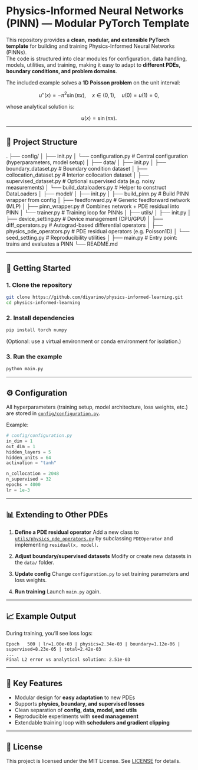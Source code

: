 # Physics-Informed Neural Networks (PINN) — Modular PyTorch Template

This repository provides a **clean, modular, and extensible PyTorch template** for building and training Physics-Informed Neural Networks (PINNs).  
The code is structured into clear modules for configuration, data handling, models, utilities, and training, making it easy to adapt to **different PDEs, boundary conditions, and problem domains**.

The included example solves a **1D Poisson problem** on the unit interval:

$$
u''(x) = -\pi^2 \sin(\pi x), \quad x \in (0, 1), \quad u(0) = u(1) = 0,
$$

whose analytical solution is:

$$
u(x) = \sin(\pi x).
$$

---

## 📂 Project Structure

.
├── config/
│ ├── init.py
│ └── configuration.py # Central configuration (hyperparameters, model setup)
│
├── data/
│ ├── init.py
│ ├── boundary_dataset.py # Boundary condition dataset
│ ├── collocation_dataset.py # Interior collocation dataset
│ ├── supervised_dataset.py # Optional supervised data (e.g. noisy measurements)
│ └── build_dataloaders.py # Helper to construct DataLoaders
│
├── model/
│ ├── init.py
│ ├── build_pinn.py # Build PINN wrapper from config
│ ├── feedforward.py # Generic feedforward network (MLP)
│ ├── pinn_wrapper.py # Combines network + PDE residual into PINN
│ └── trainer.py # Training loop for PINNs
│
├── utils/
│ ├── init.py
│ ├── device_setting.py # Device management (CPU/GPU)
│ ├── diff_operators.py # Autograd-based differential operators
│ ├── physics_pde_operators.py # PDE residual operators (e.g. Poisson1D)
│ └── seed_setting.py # Reproducibility utilities
│
├── main.py # Entry point: trains and evaluates a PINN
└── README.md



---

## 🚀 Getting Started

### 1. Clone the repository
```bash
git clone https://github.com/diyarino/physics-informed-learning.git
cd physics-informed-learning
```

### 2. Install dependencies 

```bash
pip install torch numpy
```

(Optional: use a virtual environment or conda environment for isolation.)

### 3. Run the example

```bash
python main.py
```

---

## ⚙️ Configuration

All hyperparameters (training setup, model architecture, loss weights, etc.) are stored in
[`config/configuration.py`](./config/configuration.py).

Example:

```python
# config/configuration.py
in_dim = 1
out_dim = 1
hidden_layers = 5
hidden_units = 64
activation = "tanh"

n_collocation = 2048
n_supervised = 32
epochs = 4000
lr = 1e-3
```

---

## 📊 Extending to Other PDEs

1. **Define a PDE residual operator**
   Add a new class to [`utils/physics_pde_operators.py`](./utils/physics_pde_operators.py)
   by subclassing `PDEOperator` and implementing `residual(x, model)`.

2. **Adjust boundary/supervised datasets**
   Modify or create new datasets in the `data/` folder.

3. **Update config**
   Change `configuration.py` to set training parameters and loss weights.

4. **Run training**
   Launch `main.py` again.

---

## 📈 Example Output

During training, you’ll see loss logs:

```
Epoch   500 | lr=1.00e-03 | physics=2.34e-03 | boundary=1.12e-06 | supervised=8.23e-05 | total=2.42e-03
...
Final L2 error vs analytical solution: 2.51e-03
```

---

## 🧩 Key Features

* Modular design for **easy adaptation** to new PDEs
* Supports **physics, boundary, and supervised losses**
* Clean separation of **config, data, model, and utils**
* Reproducible experiments with **seed management**
* Extendable training loop with **schedulers and gradient clipping**

---

## 📜 License

This project is licensed under the MIT License.
See [LICENSE](./LICENSE) for details.












